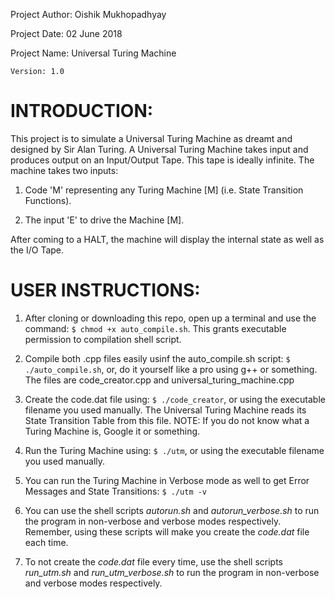 Project Author:		Oishik Mukhopadhyay

Project Date:		02 June 2018

Project Name:		Universal Turing Machine
			          
	Version: 1.0
					
INTRODUCTION:
============

This project is to simulate a Universal Turing Machine as dreamt and designed by Sir Alan Turing.
A Universal Turing Machine takes input and produces output on an Input/Output Tape. This tape is ideally infinite.
The machine takes two inputs:

1. Code 'M' representing any Turing Machine [M] (i.e. State Transition Functions).

2. The input 'E' to drive the Machine [M].

After coming to a HALT, the machine will display the internal state as well as the I/O Tape.

USER INSTRUCTIONS:
=================

1. 	After cloning or downloading this repo, open up a terminal and use the command:
		`$ chmod +x auto_compile.sh`.
	This grants executable permission to compilation shell script.

2.	Compile both .cpp files easily usinf the auto_compile.sh script:
		`$ ./auto_compile.sh`,
	or, do it yourself like a pro using g++ or something. The files are code_creator.cpp and universal_turing_machine.cpp

3.	Create the code.dat file using:
		`$ ./code_creator`,
	or using the executable filename you used manually. The Universal Turing Machine reads its State Transition Table from this file. NOTE: If you do not know what a Turing Machine is, Google it or something.

4.	Run the Turing Machine using:
		`$ ./utm`,
	or using the executable filename you used manually.

5.	You can run the Turing Machine in Verbose mode as well to get Error Messages and State Transitions:
		`$ ./utm -v`

6.	You can use the shell scripts *autorun.sh* and *autorun_verbose.sh* to run the program in non-verbose and verbose modes respectively. Remember, using these scripts will make you create the *code.dat* file each time.
	
7.	To not create the *code.dat* file every time, use the shell scripts *run_utm.sh* and *run_utm_verbose.sh* to run the program in non-verbose and verbose modes respectively. 
